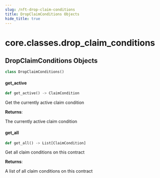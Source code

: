 ```yaml
---
slug: /nft-drop-claim-conditions
title: DropClaimConditions Objects
hide_title: true
---
```


<a id="core.classes.drop_claim_conditions"></a>

# core.classes.drop_claim_conditions

<a id="core.classes.drop_claim_conditions.DropClaimConditions"></a>

## DropClaimConditions Objects

```python
class DropClaimConditions()
```

<a id="core.classes.drop_claim_conditions.DropClaimConditions.get_active"></a>

#### get_active

```python
def get_active() -> ClaimCondition
```

Get the currently active claim condition

**Returns**:

The currently active claim condition

<a id="core.classes.drop_claim_conditions.DropClaimConditions.get_all"></a>

#### get_all

```python
def get_all() -> List[ClaimCondition]
```

Get all claim conditions on this contract

**Returns**:

A list of all claim conditions on this contract
